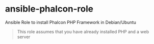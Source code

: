 # ansible-phalcon-role
Ansible Role to install Phalcon PHP Framework in Debian/Ubuntu

> This role assumes that you have already installed PHP and a web server
